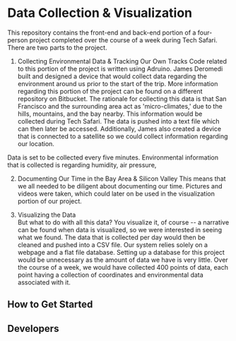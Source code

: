 # Data Collection & Visualization
This repository contains the front-end and back-end portion of a four-person project completed over the course of a week during Tech Safari. There are two parts to the project. 

1. Collecting Environmental Data & Tracking Our Own Tracks 
Code related to this portion of the project is written using Adruino. James Deromedi built and designed a device that would collect data regarding the environment around us prior to the start of the trip. More information regarding this portion of the project can be found on a different repository on Bitbucket. The rationale for collecting this data is that San Francisco and the surrounding area act as 'micro-climates,' due to the hills, mountains, and the bay nearby. This information would be collected during Tech Safari. The data is pushed into a text file which can then later be accessed. Additionally, James also created a device that is connected to a satellite so we could collect information regarding our location. 

Data is set to be collected every five minutes. Environmental information that is collected is regarding humidity, air pressure, 

2. Documenting Our Time in the Bay Area & Silicon Valley 
This means that we all needed to be diligent about documenting our time. Pictures and videos were taken, which could later on be used in the visualization portion of our project. 

3. Visualizing the Data  
But what to do with all this data? You visualize it, of course -- a narrative can be found when data is visualized, so we were interested in seeing what we found. The data that is collected per day would then be cleaned and pushed into a CSV file. Our system relies solely on a webpage and a flat file database. Setting up a database for this project would be unnecessary as the amount of data we have is very little. Over the course of a week, we would have collected 400 points of data, each point having a collection of coordinates and environmental data associated with it. 

## How to Get Started 


## Developers 

